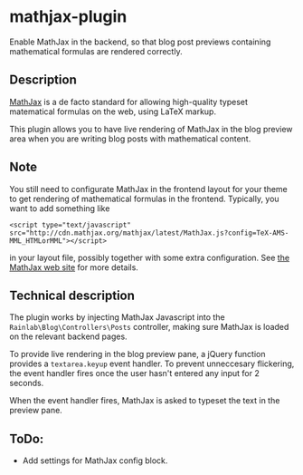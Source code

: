 # mathjax-plugin

Enable MathJax in the backend, so that blog post previews containing mathematical formulas are rendered correctly.


## Description

[MathJax](http://mathjax.org) is a de facto standard for allowing high-quality
typeset matematical formulas on the web, using LaTeX markup.

This plugin allows you to have live rendering of MathJax in the blog preview
area when you are writing blog posts with mathematical content.

## Note

You still need to configurate MathJax in the frontend layout for your theme to
get rendering of mathematical formulas in the frontend. Typically, you want
to add something like

    <script type="text/javascript" src="http://cdn.mathjax.org/mathjax/latest/MathJax.js?config=TeX-AMS-MML_HTMLorMML"></script>

in your layout file, possibly together with some extra configuration. See
[the MathJax web site](http://mathjax.org) for more details.

## Technical description

The plugin works by injecting MathJax Javascript into the `Rainlab\Blog\Controllers\Posts`
controller, making sure MathJax is loaded on the relevant backend pages.

To provide live rendering in the blog preview pane, a jQuery function provides
a `textarea.keyup` event handler. To prevent unneccesary flickering, the event
handler fires once the user hasn't entered any input for 2 seconds.

When the event handler fires, MathJax is asked to typeset the text in the preview
pane.


## ToDo:

* Add settings for MathJax config block.
